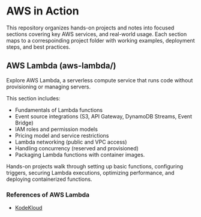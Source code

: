 # AWS in Action 

This repository organizes hands-on projects and notes into focused sections covering key AWS services, and real-world usage. Each section maps to a correspoinding project folder with working examples, deployment steps, and best practices. 

## AWS Lambda (aws-lambda/)

Explore AWS Lambda, a serverless compute service that runs code without provisioning or managing servers.

This section includes:
- Fundamentals of Lambda functions
- Event source integrations (S3, API Gateway, DynamoDB Streams, Event Bridge)
- IAM roles and permission models
- Pricing model and service restrictions
- Lambda networking (public and VPC access)
- Handling concurrency (reserved and provisioned)
- Packaging Lambda functions with container images.

Hands-on projects walk through setting up basic functions, configuring triggers, securing Lambda executions, optimizing performance, and deploying containerized functions. 

### References of AWS Lambda 
- [KodeKloud]()
